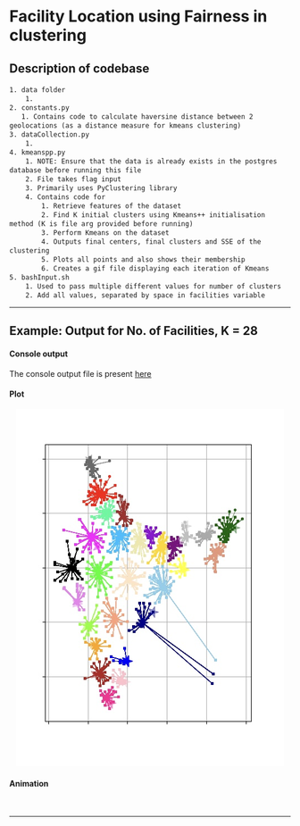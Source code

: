 # Facility Location using Fairness in clustering

## Description of codebase

	1. data folder
		1. 
    2. constants.py
       1. Contains code to calculate haversine distance between 2 geolocations (as a distance measure for kmeans clustering)
	3. dataCollection.py
      	1. 
	4. kmeanspp.py
      	1. NOTE: Ensure that the data is already exists in the postgres database before running this file
      	2. File takes flag input 
      	3. Primarily uses PyClustering library
      	4. Contains code for
         	1. Retrieve features of the dataset
         	2. Find K initial clusters using Kmeans++ initialisation method (K is file arg provided before running)
         	3. Perform Kmeans on the dataset
         	4. Outputs final centers, final clusters and SSE of the clustering
         	5. Plots all points and also shows their membership
         	6. Creates a gif file displaying each iteration of Kmeans
	5. bashInput.sh
      	1. Used to pass multiple different values for number of clusters
      	2. Add all values, separated by space in facilities variable

---

## Example: Output for No. of Facilities, K = 28
 
#### Console output
The console output file is present [here](/Data/results/28-output.txt)

#### Plot
<div align="center"><img src="Data/results/28-map.png" alt=""/></div>

#### Animation
<div align="center"><img src="Data/results/28-map.gif" alt=""/></div>

---
